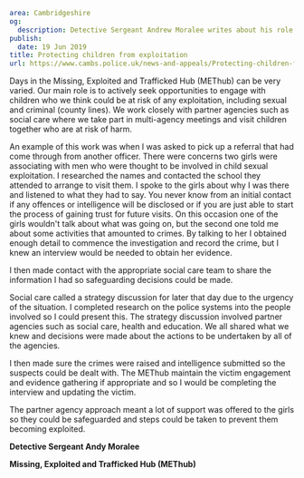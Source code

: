 ```yaml
area: Cambridgeshire
og:
  description: Detective Sergeant Andrew Moralee writes about his role with a dedicated team of officers who work to protect young people from exploitation.
publish:
  date: 19 Jun 2019
title: Protecting children from exploitation
url: https://www.cambs.police.uk/news-and-appeals/Protecting-children-from-exploitation-19062019
```

Days in the Missing, Exploited and Trafficked Hub (METhub) can be very varied. Our main role is to actively seek opportunities to engage with children who we think could be at risk of any exploitation, including sexual and criminal (county lines). We work closely with partner agencies such as social care where we take part in multi-agency meetings and visit children together who are at risk of harm.

An example of this work was when I was asked to pick up a referral that had come through from another officer. There were concerns two girls were associating with men who were thought to be involved in child sexual exploitation. I researched the names and contacted the school they attended to arrange to visit them. I spoke to the girls about why I was there and listened to what they had to say. You never know from an initial contact if any offences or intelligence will be disclosed or if you are just able to start the process of gaining trust for future visits. On this occasion one of the girls wouldn't talk about what was going on, but the second one told me about some activities that amounted to crimes. By talking to her I obtained enough detail to commence the investigation and record the crime, but I knew an interview would be needed to obtain her evidence.

I then made contact with the appropriate social care team to share the information I had so safeguarding decisions could be made.

Social care called a strategy discussion for later that day due to the urgency of the situation. I completed research on the police systems into the people involved so I could present this. The strategy discussion involved partner agencies such as social care, health and education. We all shared what we knew and decisions were made about the actions to be undertaken by all of the agencies.

I then made sure the crimes were raised and intelligence submitted so the suspects could be dealt with. The METhub maintain the victim engagement and evidence gathering if appropriate and so I would be completing the interview and updating the victim.

The partner agency approach meant a lot of support was offered to the girls so they could be safeguarded and steps could be taken to prevent them becoming exploited.

 **Detective Sergeant Andy Moralee**

**Missing, Exploited and Trafficked Hub (METhub)**
